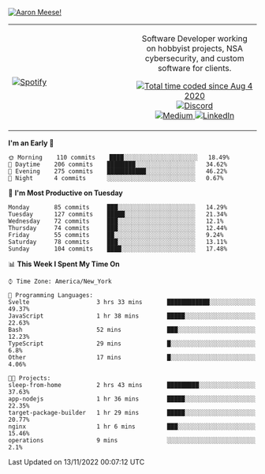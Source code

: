 [![Aaron Meese!](https://user-images.githubusercontent.com/17814535/88975338-a2aabf00-d27f-11ea-963f-8a19608716b4.png)](https://github.com/ajmeese7/readme-ascii "README ASCII")

<!-- Modified from project here: https://github.com/novatorem/novatorem -->
<table width="100%">
  <tr>
  <td width="50%">

&nbsp; <br> [![Spotify](https://ajmeese7.vercel.app/api/spotify)](https://open.spotify.com/user/ajmeese)

  </td>
  <td width="50%">
    <p align="center">
    Software Developer working on hobbyist projects, NSA cybersecurity, and custom software for clients.
    </p>
    <p align="center">
      <a href="https://wakatime.com/@f726891d-3b02-46cd-9b60-e8c59f9e2b14">
        <img src="https://wakatime.com/badge/user/f726891d-3b02-46cd-9b60-e8c59f9e2b14.svg" alt="Total time coded since Aug 4 2020" title="WakaTime" />
      </a>
      <a href="http://link.aaronmeese.com/discord">
        <img src="https://img.shields.io/badge/discord-ajmeese7%234835-369?style=flat-square&logo=discord&logoColor=white&color=purple" alt="Discord" title="Discord">
      </a>
      <br />
      <a href="https://link.aaronmeese.com/medium">
        <img src="https://img.shields.io/badge/medium-ajmeese7-1DB954?style=flat-square&logo=medium&logoColor=white" alt="Medium" title="Medium">
      </a>
      <a href="https://link.aaronmeese.com/linkedin">
        <img src="https://img.shields.io/badge/linkedIn-aaronmeese-1DB954?style=flat-square&logo=linkedin&logoColor=white&color=blue" alt="LinkedIn" title="LinkedIn">
      </a>
    </p>
  </td>

</table>

[//]: <> (The `&nbsp;` is to have Aphelion take up more space)

<!--START_SECTION:waka-->
**I'm an Early 🐤** 

```text
🌞 Morning    110 commits    ████░░░░░░░░░░░░░░░░░░░░░   18.49% 
🌆 Daytime    206 commits    ████████░░░░░░░░░░░░░░░░░   34.62% 
🌃 Evening    275 commits    ███████████░░░░░░░░░░░░░░   46.22% 
🌙 Night      4 commits      ░░░░░░░░░░░░░░░░░░░░░░░░░   0.67%

```
📅 **I'm Most Productive on Tuesday** 

```text
Monday       85 commits     ███░░░░░░░░░░░░░░░░░░░░░░   14.29% 
Tuesday      127 commits    █████░░░░░░░░░░░░░░░░░░░░   21.34% 
Wednesday    72 commits     ███░░░░░░░░░░░░░░░░░░░░░░   12.1% 
Thursday     74 commits     ███░░░░░░░░░░░░░░░░░░░░░░   12.44% 
Friday       55 commits     ██░░░░░░░░░░░░░░░░░░░░░░░   9.24% 
Saturday     78 commits     ███░░░░░░░░░░░░░░░░░░░░░░   13.11% 
Sunday       104 commits    ████░░░░░░░░░░░░░░░░░░░░░   17.48%

```


📊 **This Week I Spent My Time On** 

```text
⌚︎ Time Zone: America/New_York

💬 Programming Languages: 
Svelte                   3 hrs 33 mins       ████████████░░░░░░░░░░░░░   49.37% 
JavaScript               1 hr 38 mins        █████░░░░░░░░░░░░░░░░░░░░   22.63% 
Bash                     52 mins             ███░░░░░░░░░░░░░░░░░░░░░░   12.23% 
TypeScript               29 mins             █░░░░░░░░░░░░░░░░░░░░░░░░   6.8% 
Other                    17 mins             █░░░░░░░░░░░░░░░░░░░░░░░░   4.06%

🐱‍💻 Projects: 
sleep-from-home          2 hrs 43 mins       █████████░░░░░░░░░░░░░░░░   37.63% 
app-nodejs               1 hr 36 mins        █████░░░░░░░░░░░░░░░░░░░░   22.35% 
target-package-builder   1 hr 29 mins        █████░░░░░░░░░░░░░░░░░░░░   20.77% 
nginx                    1 hr 6 mins         ███░░░░░░░░░░░░░░░░░░░░░░   15.46% 
operations               9 mins              ░░░░░░░░░░░░░░░░░░░░░░░░░   2.1%

```


 Last Updated on 13/11/2022 00:07:12 UTC
<!--END_SECTION:waka-->
